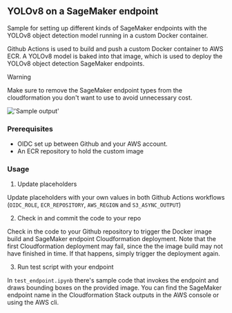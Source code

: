 ## YOLOv8 on a SageMaker endpoint

Sample for setting up different kinds of SageMaker endpoints with the YOLOv8 object detection model running in a custom Docker container.

Github Actions is used to build and push a custom Docker container to AWS ECR. A YOLOv8 model is baked into that image, which is used to deploy the YOLOv8 object detection SageMaker endpoints.

> [!WARNING]  
> Make sure to remove the SageMaker endpoint types from the cloudformation you don't want to use to avoid unnecessary cost.

!['Sample output'](./assets/sample.png)

### Prerequisites

- OIDC set up between Github and your AWS account.
- An ECR repository to hold the custom image

### Usage

1. Update placeholders

Update placeholders with your own values in both Github Actions workflows (`OIDC_ROLE`, `ECR_REPOSITORY`, `AWS_REGION` and `S3_ASYNC_OUTPUT`)

2. Check in and commit the code to your repo

Check in the code to your Github repository to trigger the Docker image build and SageMaker endpoint Cloudformation deployment. Note that the first Cloudformation deployment may fail, since the the image build may not have finished in time. If that happens, simply trigger the deployment again.

3. Run test script with your endpoint

In `test_endpoint.ipynb` there's sample code that invokes the endpoint and draws bounding boxes on the provided image. You can find the SageMaker endpoint name in the Cloudformation Stack outputs in the AWS console or using the AWS cli.
